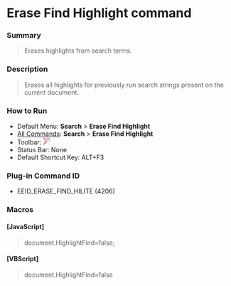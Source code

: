 # Erase Find Highlight command

### Summary

> Erases highlights from search terms.

### Description

> Erases all highlights for previously run search strings present on the current
> document.

### How to Run

- Default Menu: **Search** \> **Erase Find Highlight**
- [All Commands](../tools/all_commands): **Search**
\> **Erase Find Highlight**
- Toolbar:
![](../../images/erasefindhilite.gif)
- Status Bar: None
- Default Shortcut Key: ALT+F3

### Plug-in Command ID

- EEID\_ERASE\_FIND\_HILITE (4206)

### Macros

#### \[JavaScript\]

> document.HighlightFind=false;

#### \[VBScript\]

> document.HighlightFind=false
